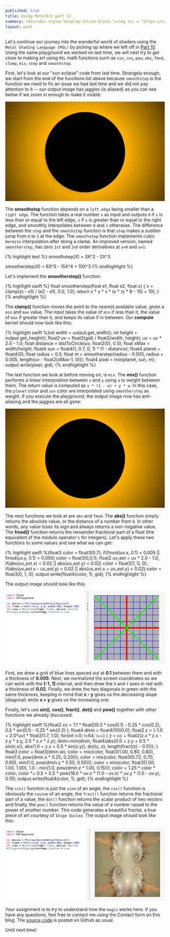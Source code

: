 ```yaml
---
published: true
title: Using MetalKit part 11
summary: <div><div style="display:inline-block;"><img src = "https://raw.githubusercontent.com/MetalKit/images/master/chapter11_5.png" alt="Metal" height="160" width="160"></div><div style="display:inline-block; width:75%; padding-left:1.5em; color:grey; vertical-align:middle;">Using MSL math functions such as sin, cos, pow, abs, fmod, clamp, mix, step and smoothstep. Understanding how smoothstep helps us fix graphics challenges and issues such as aliasing. Seeing how abs and fmod help us draw repetitive patterns such as lines of various slopes and thickness. Using trigonometric functions such sin, cos, fract, dot and pow to generate fractals.</div></div>
layout: post
---
```

Let's continue our journey into the wonderful world of shaders using the `Metal Shading Language (MSL)` by picking up where we left off in [Part 10](http://metalkit.org/2016/05/02/using-metalkit-part-10.html). Using the same playground we worked on last time, we will next try to get close to making art using `MSL` math functions such as `sin`, `cos`, `pow`, `abs`, `fmod`, `clamp`, `mix`, `step` and `smoothstep`. 

First, let's look at our "sun eclipse" code from last time. Strangely enough, we start from the end of the functions list above because `smoothstep` is the function we need to fix an issue we had last time and we did not pay attention to it -- our output image has jaggies (is aliased) as you can see below if we zoom in enough to make it visible:

![alt text](https://github.com/MetalKit/images/blob/master/chapter11_1.png?raw=true "1")

The __smoothstep__ function depends on a `left edge` being smaller than a `right edge`. The function takes a real number `x` as input and outputs `0` if `x` is less than or equal to the left edge, `1` if `x` is greater than or equal to the right edge, and smoothly interpolates between `0` and `1` otherwise. The difference between the `step` and the `smoothstep` function is that `step` makes a sudden jump from `0` to `1` at the edge. The `smoothstep` function implements cubic `Hermite` interpolation after doing a clamp. An improved version, named `smootherstep`, has zero `1st` and `2nd` order derivatives at `x=0` and `x=1`:

{% highlight text %}
smoothstep(X) = 3X^2 - 2X^3

smootherstep(X) = 6X^5 - 15X^4 + 10X^3
{% endhighlight %}

Let's implement the __smootherstep()__ function:

{% highlight swift %}
float smootherstep(float e1, float e2, float x)
{
    x = clamp((x - e1) / (e2 - e1), 0.0, 1.0);
    return x * x * x * (x * (x * 6 - 15) + 10);
}
{% endhighlight %}

The __clamp()__ function moves the point to the nearest available value, given a `min` and `max` value. The input takes the value of `min` if less than it, the value of `max` if greater than it, and keeps its value if in between. Our __compute__ kernel should now look like this:

{% highlight swift %}int width = output.get_width();
int height = output.get_height();
float2 uv = float2(gid) / float2(width, height);
uv = uv * 2.0 - 1.0;
float distance = distToCircle(uv, float2(0), 0.5);
float xMax = width/height;
float4 sun = float4(1, 0.7, 0, 1) * (1 - distance);
float4 planet = float4(0);
float radius = 0.5;
float m = smootherstep(radius - 0.005, radius + 0.005, length(uv - float2(xMax-1, 0)));
float4 pixel = mix(planet, sun, m);
output.write(pixel, gid);
{% endhighlight %}

The last function we look at before moving on, is `mix`. The __mix()__ function performs a linear interpolation between `x` and `y` using `a` to weight between them. The return value is computed as `x * (1 - w) + y * w`. In this case, the `planet` color and `sun` color are interpolated using `smootherstep` as weight. If you execute the playground, the output image now has anti-aliasing and the jaggies are all gone:

![alt text](https://github.com/MetalKit/images/blob/master/chapter11_2.png?raw=true "2")

The next functions we look at are `abs` and `fmod`. The __abs()__ function simply returns the absolute value, or the distance of a number from `0`. In other words, any value loses its sign and always returns a non-negative value. The __fmod()__ function returns the remainder fractional part of a float (the equivalent of the modulo operator `%` for integers). Let's apply these two functions to some values and see what we can get:  

{% highlight swift %}float3 color = float3(0.7);
if(fmod(uv.x, 0.1) < 0.005 || fmod(uv.y, 0.1) < 0.005) color = float3(0,0,1);
float2 uv_ext = uv * 2.0 - 1.0;
if(abs(uv_ext.x) < 0.02 || abs(uv_ext.y) < 0.02) color = float3(1, 0, 0);
if(abs(uv_ext.x - uv_ext.y) < 0.02 || abs(uv_ext.x + uv_ext.y) < 0.02) color = float3(0, 1, 0);
output.write(float4(color, 1), gid);
{% endhighlight %}

The output image should look like this:

![alt text](https://github.com/MetalKit/images/blob/master/chapter11_3.png?raw=true "3")

First, we drew a grid of blue lines spaced out at __0.1__ between them and with a thickness of __0.005__. Next, we normalized the screen coordinates so we can work with the __[-1, 1]__ interval, and then drew the `X` and `Y` axes in red with a thickness of __0.02__. Finally, we drew the two diagonals in green with the same thickness, keeping in mind that __x - y__ gives us the decreasing slope (diagonal) while __x + y__ gives us the increasing one. 

Finally, let's use __sin()__, __cos()__, __fract()__, __dot()__ and __pow()__ together with other functions we already discussed:

{% highlight swift %}float2 cc = 1.1 * float2(0.5 * cos(0.1) - 0.25 * cos(0.2), 0.5 * sin(0.1) - 0.25 * sin(0.2) );
float4 dmin = float4(1000.0);
float2 z = (-1.0 + 2.0*uv) * float2(1.7, 1.0);
for(int i=0; i<64; i++) {
    z = cc + float2(z.x * z.x - z.y * z.y, 2.0 * z.x * z.y);
    dmin=min(dmin, float4(abs(0.0 + z.y + 0.5 * sin(z.x)), abs(1.0 + z.x + 0.5 * sin(z.y)), dot(z, z), length(fract(z) - 0.5)));
}
float3 color = float3(dmin.w);
color = mix(color, float3(1.00, 0.80, 0.60), min(1.0, pow(dmin.x * 0.25, 0.20)));
color = mix(color, float3(0.72, 0.70, 0.60), min(1.0, pow(dmin.y * 0.50, 0.50)));
color = mix(color, float3(1.00, 1.00, 1.00), 1.0 - min(1.0, pow(dmin.z * 1.00, 0.15)));
color = 1.25 * color * color;
color *= 0.5 + 0.5 * pow(16.0 * uv.x * (1.0 - uv.x) * uv.y * (1.0 - uv.y), 0.15);
output.write(float4(color, 1), gid);
{% endhighlight %}

The `sin()` function is just the `sine` of an angle, the `cos()` function is obviously the `cosine` of an angle, the `fract()` function returns the fractional part of a value, the `dot()` function returns the scalar product of two vectors and finally, the `pow()` function returns the value of a number raised to the power of another number. This code generates a beautiful fractal, a true piece of art courtesy of `Inigo Quilez`. The output image should look like this:

![alt text](https://github.com/MetalKit/images/blob/master/chapter11_4.png?raw=true "4")

Your assignment is to try to understand how the `magic` works here. If you have any questions, feel free to contact me using the Contact form on this blog. The [source code](https://github.com/MetalKit/metal) is posted on Github as usual.

Until next time!
